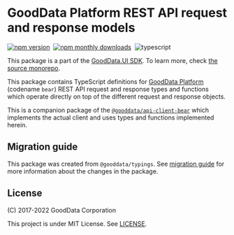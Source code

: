 # GoodData Platform REST API request and response models

[![npm version](https://img.shields.io/npm/v/@gooddata/api-model-bear)](https://www.npmjs.com/@gooddata/api-model-bear)&nbsp;
[![npm monthly downloads](https://img.shields.io/npm/dm/@gooddata/api-model-bear)](https://npmcharts.com/compare/@gooddata/api-model-bear?minimal=true)&nbsp;
![typescript](https://img.shields.io/badge/typescript-first-blue?logo=typescript)

This package is a part of the [GoodData.UI SDK](https://sdk.gooddata.com/gooddata-ui/docs/about_gooddataui.html).
To learn more, check [the source monorepo](https://github.com/gooddata/gooddata-ui-sdk).

This package contains TypeScript definitions for [GoodData Platform](https://sdk.gooddata.com/gooddata-ui/docs/platform_intro.html) (codename `bear`) REST API request and response types and functions
which operate directly on top of the different request and response objects.

This is a companion package of the [`@gooddata/api-client-bear`](https://www.npmjs.com/package/@gooddata/sdk-backend-bear) which implements the actual client and uses
types and functions implemented herein.

## Migration guide

This package was created from `@gooddata/typings`. See [migration guide](https://sdk.gooddata.com/gooddata-ui/docs/migration_guide_8.html)
for more information about the changes in the package.

## License

(C) 2017-2022 GoodData Corporation

This project is under MIT License. See [LICENSE](https://github.com/gooddata/gooddata-ui-sdk/blob/master/libs/api-model-bear/LICENSE).
